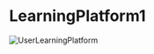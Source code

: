 # LearningPlatform1
![UserLearningPlatform ](https://github.com/user-attachments/assets/2f30a1ba-2d04-4c42-8cfc-d0033d47bf87)
